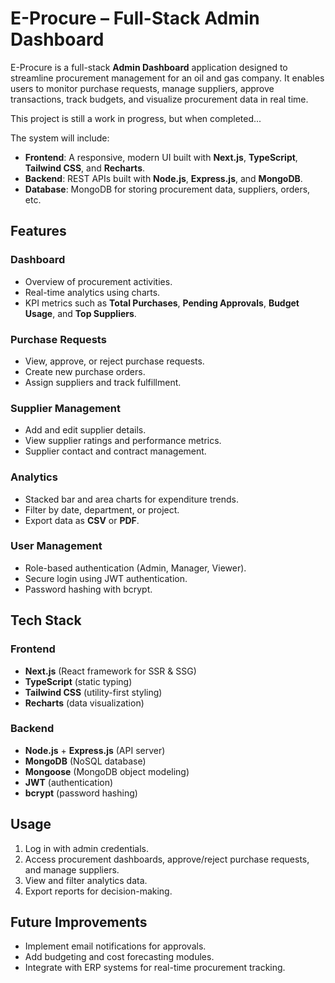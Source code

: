 # **E-Procure – Full-Stack Admin Dashboard**

E-Procure is a full-stack **Admin Dashboard** application designed to streamline procurement management for an oil and gas company. It enables users to monitor purchase requests, manage suppliers, approve transactions, track budgets, and visualize procurement data in real time.

This project is still a work in progress, but when completed...

The system will include:

* **Frontend**: A responsive, modern UI built with **Next.js**, **TypeScript**, **Tailwind CSS**, and **Recharts**.
* **Backend**: REST APIs built with **Node.js**, **Express.js**, and **MongoDB**.
* **Database**: MongoDB for storing procurement data, suppliers, orders, etc.


## **Features**

### **Dashboard**

* Overview of procurement activities.
* Real-time analytics using charts.
* KPI metrics such as **Total Purchases**, **Pending Approvals**, **Budget Usage**, and **Top Suppliers**.

### **Purchase Requests**

* View, approve, or reject purchase requests.
* Create new purchase orders.
* Assign suppliers and track fulfillment.

### **Supplier Management**

* Add and edit supplier details.
* View supplier ratings and performance metrics.
* Supplier contact and contract management.

### **Analytics**

* Stacked bar and area charts for expenditure trends.
* Filter by date, department, or project.
* Export data as **CSV** or **PDF**.

### **User Management**

* Role-based authentication (Admin, Manager, Viewer).
* Secure login using JWT authentication.
* Password hashing with bcrypt.


## **Tech Stack**

### **Frontend**

* **Next.js** (React framework for SSR & SSG)
* **TypeScript** (static typing)
* **Tailwind CSS** (utility-first styling)
* **Recharts** (data visualization)

### **Backend**

* **Node.js** + **Express.js** (API server)
* **MongoDB** (NoSQL database)
* **Mongoose** (MongoDB object modeling)
* **JWT** (authentication)
* **bcrypt** (password hashing)


## **Usage**

1. Log in with admin credentials.
2. Access procurement dashboards, approve/reject purchase requests, and manage suppliers.
3. View and filter analytics data.
4. Export reports for decision-making.


## **Future Improvements**

* Implement email notifications for approvals.
* Add budgeting and cost forecasting modules.
* Integrate with ERP systems for real-time procurement tracking.
